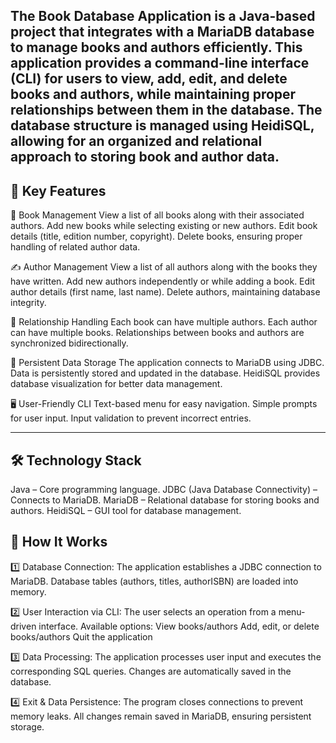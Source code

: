   The Book Database Application is a Java-based project that integrates with a MariaDB database to manage books and authors efficiently. This application provides a command-line interface (CLI) for users to view, add, edit, and delete books and authors, while maintaining proper relationships between them in the database. The database structure is managed using HeidiSQL, allowing for an organized and relational approach to storing book and author data.
----------------------------------------------------------------------------------------------------------------------------------------------------------------------------------------------------------------------------------------------------------------------------

🌟 Key Features
-----------------------------------------------------------------------------------------------------------------------------------------
📖 Book Management
View a list of all books along with their associated authors.
Add new books while selecting existing or new authors.
Edit book details (title, edition number, copyright).
Delete books, ensuring proper handling of related author data.

✍️ Author Management
View a list of all authors along with the books they have written.
Add new authors independently or while adding a book.
Edit author details (first name, last name).
Delete authors, maintaining database integrity.

🔗 Relationship Handling
Each book can have multiple authors.
Each author can have multiple books.
Relationships between books and authors are synchronized bidirectionally.

💾 Persistent Data Storage
The application connects to MariaDB using JDBC.
Data is persistently stored and updated in the database.
HeidiSQL provides database visualization for better data management.

🖥️ User-Friendly CLI
Text-based menu for easy navigation.
Simple prompts for user input.
Input validation to prevent incorrect entries.


----------------------------------------------------------------------------------------------------------------------------------------------------------------------------------------------------------------------------------------------------------------------------


🛠️ Technology Stack
-----------------------------------------------------------------------------------------------------------------------------------------
Java – Core programming language.
JDBC (Java Database Connectivity) – Connects to MariaDB.
MariaDB – Relational database for storing books and authors.
HeidiSQL – GUI tool for database management.

📝 How It Works
-----------------------------------------------------------------------------------------------------------------------------------------
1️⃣ Database Connection:
The application establishes a JDBC connection to MariaDB.
Database tables (authors, titles, authorISBN) are loaded into memory.

2️⃣ User Interaction via CLI:
The user selects an operation from a menu-driven interface.
Available options:
View books/authors
Add, edit, or delete books/authors
Quit the application

3️⃣ Data Processing:
The application processes user input and executes the corresponding SQL queries.
Changes are automatically saved in the database.

4️⃣ Exit & Data Persistence:
The program closes connections to prevent memory leaks.
All changes remain saved in MariaDB, ensuring persistent storage.


 
 
